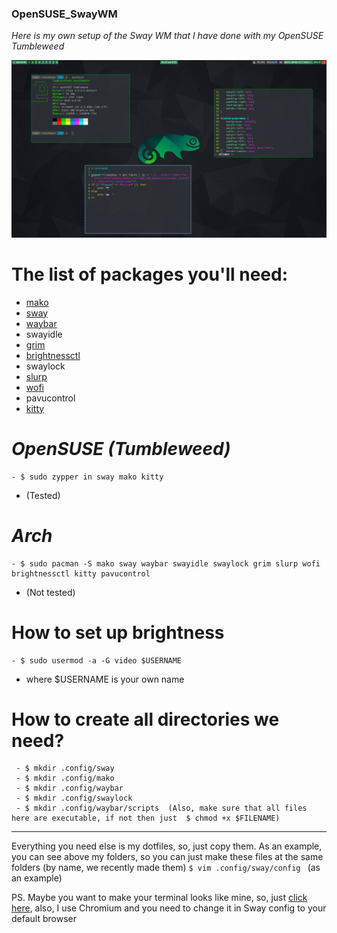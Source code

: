 ### OpenSUSE_SwayWM
_Here is my own setup of the Sway WM that I have done with my OpenSUSE Tumbleweed_ 

![Screenshot](https://github.com/LambLeeg/OpenSUSE_SwayWM/blob/main/image_2020-11-23_11-25-59.png)

# The list of packages you'll need:
- [mako](https://github.com/emersion/mako)
- [sway](https://github.com/swaywm/sway/wiki)
- [waybar](https://github.com/Alexays/Waybar)
- swayidle
- [grim](https://github.com/emersion/grim)
- [brightnessctl](https://github.com/Hummer12007/brightnessctl)
- swaylock
- [slurp](https://github.com/emersion/slurp)
- [wofi](https://hg.sr.ht/~scoopta/wofi)
- pavucontrol
- [kitty](https://sw.kovidgoyal.net/kitty/)

# _OpenSUSE (Tumbleweed)_
  ```
 - $ sudo zypper in sway mako kitty
  ```
 - (Tested)
 
# _Arch_
  ```
 - $ sudo pacman -S mako sway waybar swayidle swaylock grim slurp wofi brightnessctl kitty pavucontrol
  ```
 - (Not tested)
 
# How to set up brightness
  ```
 - $ sudo usermod -a -G video $USERNAME
  ```
 - where $USERNAME is your own name
 
# How to create all directories we need?
 ```
  - $ mkdir .config/sway 
  - $ mkdir .config/mako 
  - $ mkdir .config/waybar 
  - $ mkdir .config/swaylock
  - $ mkdir .config/waybar/scripts  (Also, make sure that all files here are executable, if not then just  $ chmod +x $FILENAME)
 ```
 --------------
 Everything you need else is my dotfiles, so, just copy them. As an example, you can see above my folders, so you can just make these files at the same folders (by name, we recently made them) `$ vim .config/sway/config ` (as an example) 
 
 PS. Maybe you want to make your terminal looks like mine, so, just [click here](https://github.com/b-ryan/powerline-shell), also, I use Chromium and you need to change it in Sway config to your default browser
